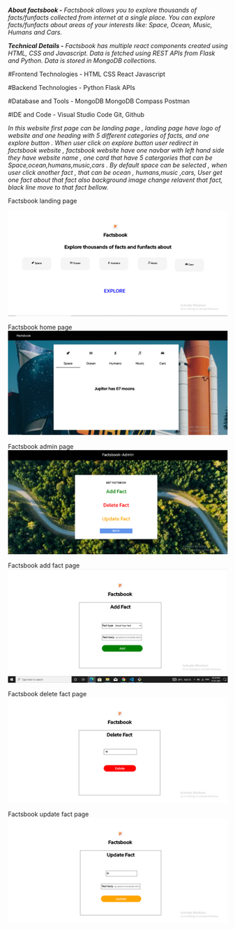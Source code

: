 ***About factsbook -***
*Factsbook allows you to explore thousands of facts/funfacts collected from internet at a
single place. You can explore facts/funfacts about areas of your interests like: Space, Ocean,
Music, Humans and Cars.*

***Technical Details -***
*Factsbook has multiple react components created using HTML, CSS and Javascript.
Data is fetched using REST APIs from Flask and Python. Data is stored in MongoDB
collections.*

#Frontend Technologies - 
HTML
CSS
React
Javascript

#Backend Technologies -
Python
Flask APIs

#Database and Tools -
MongoDB
MongoDB Compass
Postman

#IDE and Code -
Visual Studio Code
Git, Github

*In this website first page can be landing page , landing page have logo of website and one heading with 5 different categories of facts,
 and one explore button . When user click on explore button user redirect in factsbook website , factsbook website have one navbar with left hand side they have 
 website name , one card that have 5 catergories that can be Space,ocean,humans,music,cars . By default space can be selected , when user click another fact ,
 that can be ocean , humans,music ,cars, User get one fact about that fact also background image change relavent that fact, black line move to that fact 
 bellow.*


Factsbook landing page

![](images/landingpage.PNG)

Factsbook home page
![](images/factsbookpage.PNG)

Factsbook admin page
![](images/adminpage.PNG)

Factsbook add fact page
![](images/addfactpage.PNG)

Factsbook delete fact page
![](images/deletefactpage.PNG)

Factsbook update fact page
![](images/updatefactpage.PNG)

